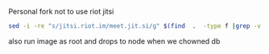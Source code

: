 Personal fork not to use riot jitsi
```sh
sed -i -re "s/jitsi.riot.im/meet.jit.si/g" $(find  .  -type f |grep -v .git)
```

also run image as root and drops to node when we chowned db
